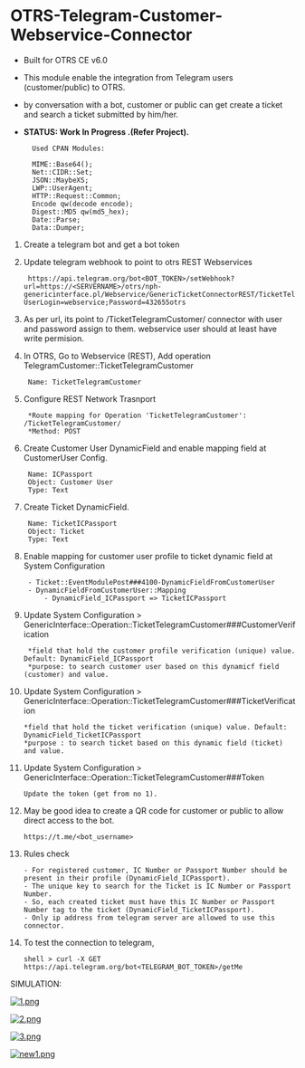 # OTRS-Telegram-Customer-Webservice-Connector   
- Built for OTRS CE v6.0  
- This module enable the integration from Telegram users (customer/public) to OTRS.  
- by conversation with a bot, customer or public can get create a ticket and search a ticket submitted by him/her.  

- **STATUS: Work In Progress .(Refer Project).**

		Used CPAN Modules:
		
		MIME::Base64();
		Net::CIDR::Set;
		JSON::MaybeXS;
		LWP::UserAgent;
		HTTP::Request::Common;
		Encode qw(decode encode);
		Digest::MD5 qw(md5_hex);
		Date::Parse;
		Data::Dumper;

1. Create a telegram bot and get a bot token  

2. Update telegram webhook to point to otrs REST Webservices  
    
    	https://api.telegram.org/bot<BOT_TOKEN>/setWebhook?url=https://<SERVERNAME>/otrs/nph-genericinterface.pl/Webservice/GenericTicketConnectorREST/TicketTelegramCustomer/?UserLogin=webservice;Password=432655otrs

 
3. As per url, its point to /TicketTelegramCustomer/ connector with user and password assign to them. webservice user should at least have write permision.  

  
4. In OTRS, Go to Webservice (REST), Add operation TelegramCustomer::TicketTelegramCustomer  

		Name: TicketTelegramCustomer


5. Configure REST Network Trasnport  

  		*Route mapping for Operation 'TicketTelegramCustomer': /TicketTelegramCustomer/  
  		*Method: POST  

6. Create Customer User DynamicField and enable mapping field at CustomerUser Config.  
	
		Name: ICPassport
		Object: Customer User
		Type: Text

7. Create Ticket DynamicField.  
	
		Name: TicketICPassport
		Object: Ticket
		Type: Text


8. Enable mapping for customer user profile to ticket dynamic field at System Configuration  

		- Ticket::EventModulePost###4100-DynamicFieldFromCustomerUser  
		- DynamicFieldFromCustomerUser::Mapping  
			- DynamicField_ICPassport => TicketICPassport  
	
	

9. Update System Configuration > GenericInterface::Operation::TicketTelegramCustomer###CustomerVerification  

  		*field that hold the customer profile verification (unique) value. Default: DynamicField_ICPassport  
		*purpose: to search customer user based on this dynamicf field (customer) and value.


10. Update System Configuration > GenericInterface::Operation::TicketTelegramCustomer###TicketVerification  

		*field that hold the ticket verification (unique) value. Default: DynamicField_TicketICPassport
		*purpose : to search ticket based on this dynamic field (ticket) and value.
	
	
11. Update System Configuration > GenericInterface::Operation::TicketTelegramCustomer###Token  

  		Update the token (get from no 1).  


12. May be good idea to create a QR code for customer or public to allow direct access to the bot.

		https://t.me/<bot_username>


13. Rules check

		- For registered customer, IC Number or Passport Number should be present in their profile (DynamicField_ICPassport).  
		- The unique key to search for the Ticket is IC Number or Passport Number.
		- So, each created ticket must have this IC Number or Passport Number tag to the ticket (DynamicField_TicketICPassport).
		- Only ip address from telegram server are allowed to use this connector.


11. To test the connection to telegram,

		shell > curl -X GET https://api.telegram.org/bot<TELEGRAM_BOT_TOKEN>/getMe   


SIMULATION:

[![1.png](https://i.postimg.cc/VLPSthx1/1.png)](https://postimg.cc/0rZ2RV5H)  

[![2.png](https://i.postimg.cc/sgVv6hfN/2.png)](https://postimg.cc/rKPVzzr1)  

[![3.png](https://i.postimg.cc/1353c1Jx/3.png)](https://postimg.cc/6ygKtSkz)  

[![new1.png](https://i.postimg.cc/PJQb17dn/new1.png)](https://postimg.cc/H8j7gBJ6)  

	


